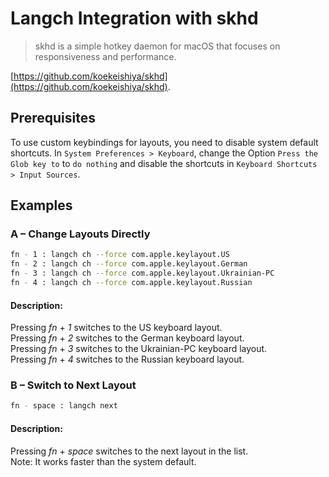 # Langch Integration with skhd

> skhd is a simple hotkey daemon for macOS that focuses on responsiveness and performance.  

[https://github.com/koekeishiya/skhd](https://github.com/koekeishiya/skhd). 

## Prerequisites

To use custom keybindings for layouts, you need to disable system default shortcuts. In `System Preferences > Keyboard`, change the Option `Press the Glob key to` to `do nothing` and disable the shortcuts in `Keyboard Shortcuts > Input Sources`.

## Examples

### A – Change Layouts Directly

```sh
fn - 1 : langch ch --force com.apple.keylayout.US
fn - 2 : langch ch --force com.apple.keylayout.German
fn - 3 : langch ch --force com.apple.keylayout.Ukrainian-PC
fn - 4 : langch ch --force com.apple.keylayout.Russian
```

#### Description:
Pressing *fn* + *1* switches to the US keyboard layout.  
Pressing *fn* + *2* switches to the German keyboard layout.  
Pressing *fn* + *3* switches to the Ukrainian-PC keyboard layout.  
Pressing *fn* + *4* switches to the Russian keyboard layout.  

### B – Switch to Next Layout
```sh
fn - space : langch next
```

#### Description:
Pressing *fn* + *space* switches to the next layout in the list.  
Note: It works faster than the system default.
